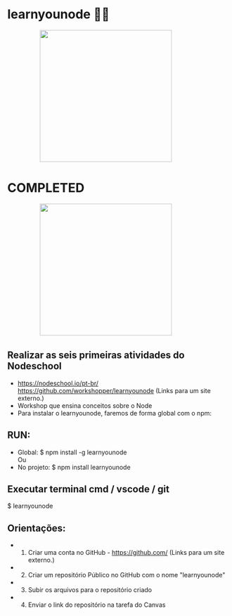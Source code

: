 # learnyounode 👨‍💻
<p align="center">
  <img height="300" src="https://github.com/PedrohvFernandes/AtividadesDaFacul/blob/main/QuintoSemestre/Arquitetura%20de%20aplica%C3%A7%C3%B5es%20Web/learnyounode/Screenshots/Screen1.png">
  &nbsp;&nbsp;&nbsp;&nbsp;&nbsp;&nbsp;&nbsp;&nbsp;&nbsp;&nbsp;&nbsp;&nbsp;&nbsp;
</p>

# COMPLETED
<p align="center">
  <img height="300" src="https://github.com/PedrohvFernandes/AtividadesDaFacul/blob/main/QuintoSemestre/Arquitetura%20de%20aplica%C3%A7%C3%B5es%20Web/learnyounode/Screenshots/Conclus%C3%B5es.png">
  &nbsp;&nbsp;&nbsp;&nbsp;&nbsp;&nbsp;&nbsp;&nbsp;&nbsp;&nbsp;&nbsp;&nbsp;&nbsp;
</p>

## Realizar as seis primeiras atividades do Nodeschool  

- https://nodeschool.io/pt-br/ https://github.com/workshopper/learnyounode (Links para um site externo.)
- Workshop que ensina conceitos sobre o Node
- Para instalar o learnyounode, faremos de forma global com o npm:

## RUN:
- Global:
$ npm install -g learnyounode 
     <br> Ou </br>
- No projeto:
$ npm install learnyounode

## Executar terminal cmd / vscode / git

$ learnyounode

## Orientações:

- 1) Criar uma conta no GitHub - https://github.com/ (Links para um site externo.)

- 2) Criar um repositório Público no GitHub com o nome "learnyounode"

- 3) Subir os arquivos para o repositório criado

- 4) Enviar o link do repositório na tarefa do Canvas
